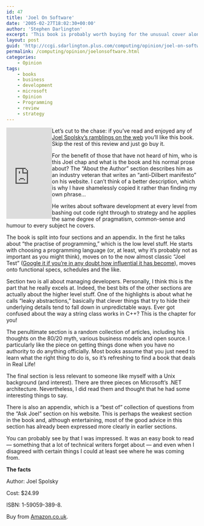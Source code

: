 ```yaml
---
id: 47
title: 'Joel On Software'
date: '2005-02-27T18:02:30+00:00'
author: 'Stephen Darlington'
excerpt: 'This book is probably worth buying for the unusual cover alone. Stephen Darlington reads it to see if there are other attributes in its favour. '
layout: post
guid: 'http://ccgi.sdarlington.plus.com/computing/opinion/joel-on-software.html'
permalink: /computing/opinion/joelonsoftware.html
categories:
    - Opinion
tags:
    - books
    - business
    - development
    - microsoft
    - Opinion
    - Programming
    - review
    - strategy
---
```


<iframe align="left" frameborder="0" height="240" loading="lazy" marginheight="0" marginwidth="0" scrolling="no" src="http://rcm.amazon.com/e/cm?o=1&l=as1&f=ifr&t=zx81orguk00&p=8&asins=1590593898&IS2=1&lt1=_blank" width="120"><map name="boxmap-p8"><area coords="14, 200, 103, 207" href="http://rcm.amazon.com/e/cm/privacy-policy.html?o=1" shape="RECT"></area><area coords="0,0,10000,10000" href="http://www.amazon.com/exec/obidos/redirect-home/zx81orguk00"></area></map>![Shop at Amazon.com](http://rcm-images.amazon.com/images/G/01/rcm/120x240.gif)

</iframe>

Let’s cut to the chase: if you’ve read and enjoyed any of [Joel Spolsky’s ramblings on the web](http://www.joelonsoftware.com/) you’ll like this book. Skip the rest of this review and just go buy it.

For the benefit of those that have not heard of him, who is this Joel chap and what is the book and his normal prose about? The “About the Author” section describes him as an industry veteran that writes an “anti-Dilbert manifesto” on his website. I can’t think of a better description, which is why I have shamelessly copied it rather than finding my own phrase…

He writes about software development at every level from bashing out code right through to strategy and he applies the same degree of pragmatism, common-sense and humour to every subject he covers.

The book is split into four sections and an appendix. In the first he talks about “the practise of programming,” which is the low level stuff. He starts with choosing a programming language (or, at least, why it’s probably not as important as you might think), moves on to the now almost classic “Joel Test” ([Google it if you’re in any doubt how influential it has become](http://www.google.com/search?q=%22the+joel+test%22&ie=UTF-8&oe=UTF-8)), moves onto functional specs, schedules and the like.

Section two is all about managing developers. Personally, I think this is the part that he really excels at. Indeed, the best bits of the other sections are actually about the higher level stuff. One of the highlights is about what he calls “leaky abstractions,” basically that clever things that try to hide their underlying details tend to fall down in unpredictable ways. Ever got confused about the way a string class works in C++? This is the chapter for you!

The penultimate section is a random collection of articles, including his thoughts on the 80/20 myth, various business models and open source. I particularly like the piece on getting things done when you have no authority to do anything officially. Most books assume that you just need to learn what the right thing to do is, so it’s refreshing to find a book that deals in Real Life!

The final section is less relevant to someone like myself with a Unix background (and interest). There are three pieces on Microsoft’s .NET architecture. Nevertheless, I did read them and thought that he had some interesting things to say.

There is also an appendix, which is a “best of” collection of questions from the “Ask Joel” section on his website. This is perhaps the weakest section in the book and, although entertaining, most of the good advice in this section has already been expressed more clearly in earlier sections.

You can probably see by that I was impressed. It was an easy book to read — something that a lot of technical writers forget about — and even when I disagreed with certain things I could at least see where he was coming from.

**The facts**

Author: Joel Spolsky

Cost: $24.99

ISBN: 1-59059-389-8.

Buy from [Amazon.co.uk](http://www.amazon.co.uk/exec/obidos/ASIN/1590593898/zx81orguk).